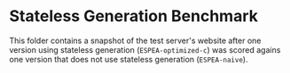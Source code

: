 # Stateless Generation Benchmark

This folder contains a snapshot of the test server's website after one version using stateless generation (`ESPEA-optimized-c`) was scored agains one version that does not use stateless generation (`ESPEA-naive`).
